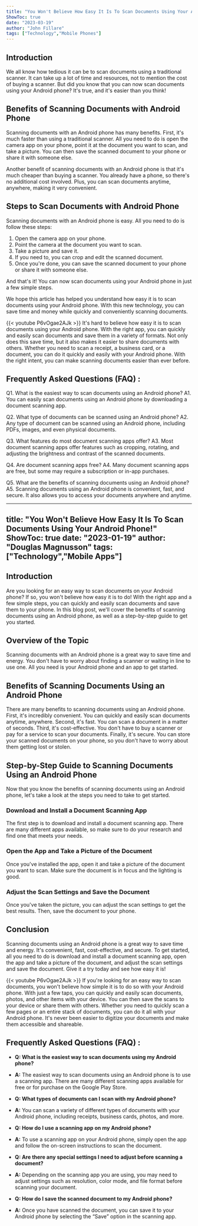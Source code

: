 ```yaml
---
title: "You Won't Believe How Easy It Is To Scan Documents Using Your Android Phone!"
ShowToc: true 
date: "2023-03-19"
author: "John Fillare" 
tags: ["Technology","Mobile Phones"]
---
```

## Introduction

We all know how tedious it can be to scan documents using a traditional scanner. It can take up a lot of time and resources, not to mention the cost of buying a scanner. But did you know that you can now scan documents using your Android phone? It's true, and it's easier than you think!

## Benefits of Scanning Documents with Android Phone

Scanning documents with an Android phone has many benefits. First, it's much faster than using a traditional scanner. All you need to do is open the camera app on your phone, point it at the document you want to scan, and take a picture. You can then save the scanned document to your phone or share it with someone else.

Another benefit of scanning documents with an Android phone is that it's much cheaper than buying a scanner. You already have a phone, so there's no additional cost involved. Plus, you can scan documents anytime, anywhere, making it very convenient.

## Steps to Scan Documents with Android Phone

Scanning documents with an Android phone is easy. All you need to do is follow these steps:

1. Open the camera app on your phone.
2. Point the camera at the document you want to scan.
3. Take a picture and save it.
4. If you need to, you can crop and edit the scanned document.
5. Once you're done, you can save the scanned document to your phone or share it with someone else.

And that's it! You can now scan documents using your Android phone in just a few simple steps.

We hope this article has helped you understand how easy it is to scan documents using your Android phone. With this new technology, you can save time and money while quickly and conveniently scanning documents.

{{< youtube P6vOgae2AJk >}} 
It's hard to believe how easy it is to scan documents using your Android phone. With the right app, you can quickly and easily scan documents and save them in a variety of formats. Not only does this save time, but it also makes it easier to share documents with others. Whether you need to scan a receipt, a business card, or a document, you can do it quickly and easily with your Android phone. With the right intent, you can make scanning documents easier than ever before.

## Frequently Asked Questions (FAQ) :
Q1. What is the easiest way to scan documents using an Android phone?
A1. You can easily scan documents using an Android phone by downloading a document scanning app.

Q2. What type of documents can be scanned using an Android phone?
A2. Any type of document can be scanned using an Android phone, including PDFs, images, and even physical documents.

Q3. What features do most document scanning apps offer?
A3. Most document scanning apps offer features such as cropping, rotating, and adjusting the brightness and contrast of the scanned documents.

Q4. Are document scanning apps free?
A4. Many document scanning apps are free, but some may require a subscription or in-app purchases.

Q5. What are the benefits of scanning documents using an Android phone?
A5. Scanning documents using an Android phone is convenient, fast, and secure. It also allows you to access your documents anywhere and anytime.

---
title: "You Won't Believe How Easy It Is To Scan Documents Using Your Android Phone!"
ShowToc: true 
date: "2023-01-19"
author: "Douglas Magnusson" 
tags: ["Technology","Mobile Apps"]
---
## Introduction

Are you looking for an easy way to scan documents on your Android phone? If so, you won't believe how easy it is to do! With the right app and a few simple steps, you can quickly and easily scan documents and save them to your phone. In this blog post, we'll cover the benefits of scanning documents using an Android phone, as well as a step-by-step guide to get you started.

## Overview of the Topic

Scanning documents with an Android phone is a great way to save time and energy. You don't have to worry about finding a scanner or waiting in line to use one. All you need is your Android phone and an app to get started.

## Benefits of Scanning Documents Using an Android Phone

There are many benefits to scanning documents using an Android phone. First, it's incredibly convenient. You can quickly and easily scan documents anytime, anywhere. Second, it's fast. You can scan a document in a matter of seconds. Third, it's cost-effective. You don't have to buy a scanner or pay for a service to scan your documents. Finally, it's secure. You can store your scanned documents on your phone, so you don't have to worry about them getting lost or stolen.

## Step-by-Step Guide to Scanning Documents Using an Android Phone

Now that you know the benefits of scanning documents using an Android phone, let's take a look at the steps you need to take to get started.

### Download and Install a Document Scanning App

The first step is to download and install a document scanning app. There are many different apps available, so make sure to do your research and find one that meets your needs.

### Open the App and Take a Picture of the Document

Once you've installed the app, open it and take a picture of the document you want to scan. Make sure the document is in focus and the lighting is good.

### Adjust the Scan Settings and Save the Document

Once you've taken the picture, you can adjust the scan settings to get the best results. Then, save the document to your phone.

## Conclusion

Scanning documents using an Android phone is a great way to save time and energy. It's convenient, fast, cost-effective, and secure. To get started, all you need to do is download and install a document scanning app, open the app and take a picture of the document, and adjust the scan settings and save the document. Give it a try today and see how easy it is!

{{< youtube P6vOgae2AJk >}} 
If you're looking for an easy way to scan documents, you won't believe how simple it is to do so with your Android phone. With just a few taps, you can quickly and easily scan documents, photos, and other items with your device. You can then save the scans to your device or share them with others. Whether you need to quickly scan a few pages or an entire stack of documents, you can do it all with your Android phone. It's never been easier to digitize your documents and make them accessible and shareable.

## Frequently Asked Questions (FAQ) :
- **Q: What is the easiest way to scan documents using my Android phone?**
- **A:** The easiest way to scan documents using an Android phone is to use a scanning app. There are many different scanning apps available for free or for purchase on the Google Play Store.

- **Q: What types of documents can I scan with my Android phone?**
- **A:** You can scan a variety of different types of documents with your Android phone, including receipts, business cards, photos, and more.

- **Q: How do I use a scanning app on my Android phone?**
- **A:** To use a scanning app on your Android phone, simply open the app and follow the on-screen instructions to scan the document.

- **Q: Are there any special settings I need to adjust before scanning a document?**
- **A:** Depending on the scanning app you are using, you may need to adjust settings such as resolution, color mode, and file format before scanning your document.

- **Q: How do I save the scanned document to my Android phone?**
- **A:** Once you have scanned the document, you can save it to your Android phone by selecting the “Save” option in the scanning app.


